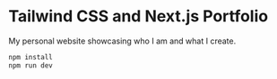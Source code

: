 # Tailwind CSS and Next.js Portfolio

My personal website showcasing who I am and what I create.

```bash
npm install
npm run dev
```
